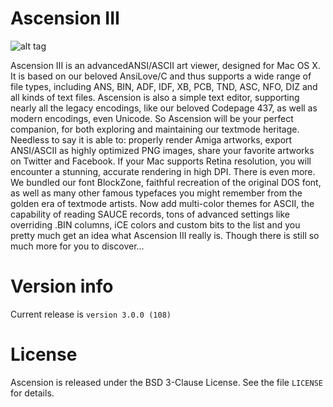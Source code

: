 # Ascension III

![alt tag](https://s3.amazonaws.com/f.cl.ly/items/2X1a3m1z3r2r2l2J2Z0n/asc3screen1.png)

Ascension III is an advancedANSI/ASCII art viewer, designed for Mac OS X. It is based on our beloved AnsiLove/C and thus supports a wide range of file types, including ANS, BIN, ADF, IDF, XB, PCB, TND, ASC, NFO, DIZ and all kinds of text files. Ascension is also a simple text editor, supporting nearly all the legacy encodings, like our beloved Codepage 437, as well as modern encodings, even Unicode. So Ascension will be your perfect companion, for both exploring and maintaining our textmode heritage. Needless to say it is able to: properly render Amiga artworks, export ANSI/ASCII as highly optimized PNG images, share your favorite artworks on Twitter and Facebook. If your Mac supports Retina resolution, you will encounter a stunning, accurate rendering in high DPI. There is even more. We bundled our font BlockZone, faithful recreation of the original DOS font, as well as many other famous typefaces you might remember from the golden era of textmode artists. Now add multi-color themes for ASCII, the capability of reading SAUCE records, tons of advanced settings like overriding .BIN columns, iCE colors and custom bits to the list and you pretty much get an idea what Ascension III really is. Though there is still so much more for you to discover...

# Version info

Current release is `version 3.0.0 (108)`

# License

Ascension is released under the BSD 3-Clause License. See the file `LICENSE` for details.
